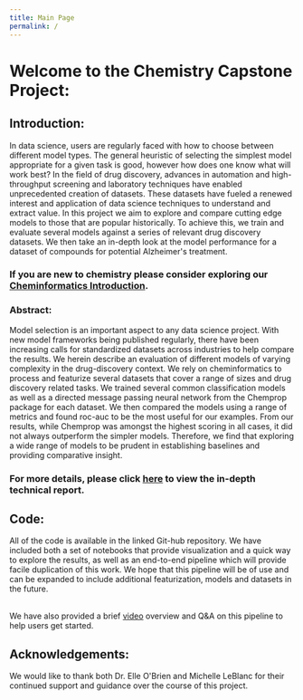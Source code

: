```yaml
---
title: Main Page
permalink: /
---
```

# Welcome to the Chemistry Capstone Project:

## Introduction: 

In data science, users are regularly faced with how to choose between different model types. The general heuristic of selecting the simplest model appropriate for a given task is good, however how does one know what will work best? In the field of drug discovery, advances in automation and high-throughput screening and laboratory techniques have enabled unprecedented creation of datasets. These datasets have fueled a renewed interest and application of data science techniques to understand and extract value. In this project we aim to explore and compare cutting edge models to those that are popular historically. To achieve this, we train and evaluate several models against a series of relevant drug discovery datasets. We then take an in-depth look at the model performance for a dataset of compounds for potential Alzheimer's treatment. 

### If you are new to chemistry please consider exploring our [Cheminformatics Introduction](Chemistry_Intro/index.md). 

### Abstract:
Model selection is an important aspect to any data science project. With new model frameworks being published regularly, there have been increasing calls for standardized datasets across industries to help compare the results. We herein describe an evaluation of different models of varying complexity in the drug-discovery context. We rely on cheminformatics to process and featurize several datasets that cover a range of sizes and drug discovery related tasks. We trained several common classification models as well as a directed message passing neural network from the Chemprop package for each dataset. We then compared the models using a range of metrics and found roc-auc to be the most useful for our examples. From our results, while Chemprop was amongst the highest scoring in all cases, it did not always outperform the simpler models. Therefore, we find that exploring a wide range of models to be prudent in establishing baselines and providing comparative insight.

### For more details, please click [here](BlogPost.pdf) to view the in-depth technical report.

## Code:
All of the code is available in the linked Git-hub repository. We have included both a set of notebooks that provide visualization and a quick way to explore the results, as well as an end-to-end pipeline which will provide facile duplication of this work. We hope that this pipeline will be of use and can be expanded to include additional featurization, models and datasets in the future. <br><br>

We have also provided a brief [video](https://drive.google.com/file/d/1VzaYKBJP9WgfkLmqmSXuuMPifh6q9_iX/view?usp=sharing) overview and Q&A on this pipeline to help users get started. 

## Acknowledgements:
We would like to thank both Dr. Elle O'Brien and Michelle LeBlanc for their continued support and guidance over the course of this project.
